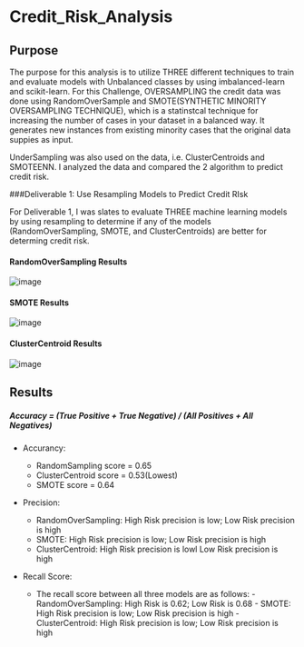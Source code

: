 # Credit_Risk_Analysis

## Purpose

The purpose for this analysis is to utilize THREE different techniques to train and evaluate models with Unbalanced classes by using imbalanced-learn and scikit-learn.  For this Challenge, OVERSAMPLING the credit data was done using RandomOverSample and SMOTE(SYNTHETIC MINORITY OVERSAMPLING TECHNIQUE), which is a statinstcal technique for increasing the number of cases in your dataset in a balanced way.  It generates new instances from existing minority cases that the original data suppies as input.

UnderSampling was also used on the data, i.e. ClusterCentroids and SMOTEENN.  I analyzed the data and compared the 2 algorithm to predict credit risk.

###Deliverable 1:  Use Resampling Models to Predict Credit RIsk

For Deliverable 1, I was slates to evaluate THREE machine learning models by using resampling to determine if any of the models (RandomOverSampling, SMOTE, and ClusterCentroids) are better for determing credit risk.

#### RandomOverSampling Results

  ![image](https://user-images.githubusercontent.com/8845050/183158792-09c4c4c9-8b2f-4aa4-89c4-4064697b0e4e.png)

#### SMOTE Results

  ![image](https://user-images.githubusercontent.com/8845050/183158888-11b025c4-d144-4fcd-91c8-b758bb158d57.png)
  
#### ClusterCentroid Results

  ![image](https://user-images.githubusercontent.com/8845050/183159150-e5c9e425-b72e-4828-9996-c669c252bcaf.png)


## Results

##### Accuracy = (True Positive + True Negative) / (All Positives + All Negatives)

  - Accurancy:  
  
    - RandomSampling score = 0.65
    - ClusterCentroid score = 0.53(Lowest)
    - SMOTE score = 0.64


  - Precision:
  
    - RandomOverSampling: High Risk precision is low; Low Risk precision is high
    - SMOTE: High Risk precision is low; Low Risk precision is high
    - ClusterCentroid: High Risk precision is lowl Low Risk precision is high

  - Recall Score:
  
    - The recall score between all three models are as follows:
          - RandomOverSampling:  High Risk is 0.62; Low Risk is 0.68
          - SMOTE: High Risk precision is low; Low Risk precision is high
          - ClusterCentroid: High Risk precision is low; Low Risk precision is high
       







